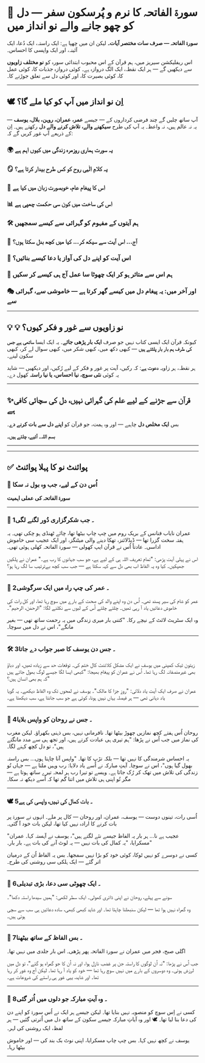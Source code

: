 
# 🌟 سورۃ الفاتحہ کا نرم و پُرسکون سفر — دل کو چھو جانے والے نو انداز میں

**سورۃ الفاتحہ — صرف سات مختصر آیات۔**
لیکن ان میں چھپا ہے: ایک راستہ، ایک دُعا، ایک آئینہ، اور ایک واپسی کا احساس۔

اس ریفلیکشن سیریز میں، ہم قرآن کے اس محبوب ابتدائی سورہ کو **نو مختلف زاویوں** سے دیکھیں گے — ہر ایک نقطہ، ایک الگ دروازہ ہے۔
کوئی دروازہ جذبات کا، کوئی عمل کا، کوئی بصیرت کا، اور کوئی دل سے تعلق جوڑنے کا۔

---

## 🕊 اِن نو انداز میں آپ کو کیا ملے گا؟

آپ ساتھ چلیں گے چند فرضی کرداروں کے — جیسے **عمر، عمران، روہن، بلال، یوسف** —
یہ نہ عالم ہیں، نہ واعظ۔ یہ آپ کی طرح **سیکھنے والے، تلاش کرنے والے دل** رکھتے ہیں۔
اِن کے ذریعے آپ غور کریں گے کہ:

### 🌍 یہ سورت ہماری روزمرہ زندگی میں کیوں اہم ہے

### 🪞 یہ کلامِ الٰہی روح کو کس طرح بیدار کرتا ہے؟

### 📖 اس کا پیغام عام، خوبصورت زبان میں کیا ہے

### 📊 اس کی ساخت میں کون سی حکمت چھپی ہے

### 🛠  ہم آیتوں کے مفہوم کو گہرائی سے کیسے سمجھیں

### 🌱  آج... اس آیت سے سیکھ کر... کیا میں کچھ بدل سکتا ہوں؟

### 💬 اس آیت کو اپنے دل کی آواز یا دعا کیسے بنائیں؟

### 🧪 ہم اس سے متاثر ہو کر ایک چھوٹا سا عمل آج ہی کیسے کر سکیں

### 🎭 اور آخر میں: یہ پیغام دل میں کیسے گھر کرتا ہے — خاموشی سے، گہرائی سے

---

## 💡 💡 نو زاویوں سے غور و فکر کیوں؟

کیونکہ قرآن ایک ایسی کتاب نہیں جو صرف **ایک بار پڑھی جائے**۔
یہ ایک ایسا **ساتھی ہے جس کی طرف ہم بار بار پلٹتے ہیں** — کبھی دکھ میں، کبھی شکر میں، کبھی سوال لے کر، کبھی سکون لینے۔

ہر نقطہ، ہر زاویہ **دعوت ہے**:
کہ رکیں، آیت پر غور و فکر کے لیے رُکیں، اور دیکھیں — شاید یہ کوئی **نئی سوچ، نیا احساس، یا نیا راستہ** کھول دے۔

---

## ✨قرآن سے جڑنے کے لیے علم کی گہرائی نہیں، دل کی سچائی کافی ہے

بس **ایک مخلص دل** چاہیے — اور وہ ہمت، جو قرآن کو **اپنے دل سے بات کرنے دے**۔

**بسم اللہ۔ آئیے، چلتے ہیں۔**

---

---

## ✅ پوائنٹ نو کا پہلا پوائنٹ

### 🌿 اُس دن کے لیے، جب وہ بول نہ سکا

**سورۃ الفاتحہ کی عملی اہمیت**

---

### 🌙 1۔ جب شکرگزاری دُور لگنے لگی

عمران نایاب فنانس کے بریک روم میں چپ چاپ بیٹھا تھا، چائے ٹھنڈی ہو چکی تھی۔ یہ ہفتہ سخت گزرا تھا — ڈیڈلائنز، تھکا دینے والی میٹنگز، اور ایک عجیب سی خاموش اداسی۔ عادتاً اُس نے قرآن ایپ کھولی — سورۃ الفاتحہ کھلی ہوئی تھی۔

اس نے پہلی آیت پڑھی: "تمام تعریف اللہ ہی کے لیے ہے، جو سب جہانوں کا رب ہے۔"
عمران نے پلکیں جھپکیں۔ کیا وہ یہ الفاظ اب بھی دل سے کہہ سکتا ہے — جب سب کچھ بےترتیب سا لگ رہا ہو؟

---

### 🌸 2۔ عمر کی چپ راہ میں ایک سرگوشی

عمر کو شام کی سیر پسند تھی۔ اُس دن وہ اپنے والد کی صحت کے بارے میں سوچ رہا تھا، اور کل رات کی خاموش دعائیں یاد آ رہی تھیں۔
چلتے چلتے اُس کے لبوں سے نکلنے لگا: "الرحمٰن، الرحیم"۔

وہ ایک سٹریٹ لائٹ کے نیچے رکا۔
"کتنی بار میری زندگی میں یہ رحمت ساتھ تھی — بغیر مانگے"، اس نے دل میں سوچا۔

---

### 🛠️ 3۔ جس دن یوسف کا صبر جواب دے جاتا

زیتون ٹیک کمپنی میں یوسف نے ایک مشکل کلائنٹ کال ختم کی۔ توقعات حد سے زیادہ تھیں، اور دباؤ بھی غیرمنصفانہ لگ رہا تھا۔ اُس نے عمران کو پیغام بھیجا:
"کبھی ایسا لگا جیسے لوگ بھول جاتے ہیں کہ ہم بھی انسان ہیں؟"

عمران نے صرف ایک آیت یاد دلائی: "روزِ جزا کا مالک"۔
یوسف نے لمحوں تک وہ الفاظ دیکھے۔
یہ گویا یاد دہانی تھی — ہر فیصلہ یہاں نہیں ہونا، کوئی ہے جو سب جانتا ہے، سب دیکھتا ہے۔

---

### 🧭 4۔ جس نے روحان کو واپس بلایا

روحان اُس ہفتے کچھ نمازیں چھوڑ بیٹھا تھا۔ نافرمانی نہیں، بس ذہنی بکھراؤ۔ لیکن مغرب کی نماز میں جب اُس نے پڑھا:
"ہم تیری ہی عبادت کرتے ہیں، اور تجھ ہی سے مدد مانگتے ہیں"،
تو دل کچھ کہنے لگا۔

یہ احساس شرمندگی کا نہیں تھا — بلکہ تڑپ کا تھا۔
"واپس آنا چاہتا ہوں... بس راستہ بھول گیا ہوں"، اس نے سوچا۔
آیتِ مبارکہ نے اُسے یاد دلایا: رب وہیں ملتا ہے — جہاں تُو زندگی کی تلاش میں تھک کر رُک جاتا ہے۔
ویسے تو تیرا رب ہر لمحہ تیرے ساتھ ہوتا ہے — مگر تُو اپنی ہی تلاش میں اتنا گم تھا کہ اُسے دیکھ نہ سکا۔

---

### 🕊️ 5۔ بات کمال کی نہیں، واپسی کی ہے

اُسی رات، تینوں دوست — یوسف، عمران، اور روحان — کال پر ملے۔ انہوں نے سورۃ پر بات کرنے کا ارادہ نہیں کیا تھا، لیکن بات خود آ گئی۔

"عجیب ہے نا… ہر بار یہ الفاظ جیسے نئے لگتے ہیں"، یوسف نے آہستہ کہا۔
عمران مسکرایا، "یہ کمال کی بات نہیں — یہ لوٹ آنے کی بات ہے۔ بار بار۔"

کسی نے دوسرے کو نہیں ٹوکا، کوئی خود کو بڑا نہیں سمجھا۔
بس یہ الفاظ اُن کے درمیان اتر گئے — ایک ہلکی سی روشنی کی طرح۔

---

### 🌌 6۔ ایک چھوٹی سی دعا، بڑی تبدیلی

سونے سے پہلے، روحان نے اپنی ڈائری کھولی۔
ایک سطر لکھی: "ہمیں سیدھا راستہ دکھا"۔

وہ گمراہ نہیں ہوا تھا — لیکن سنبھلنا چاہتا تھا۔
اور شاید کبھی کبھی، سادہ دعائیں ہی سب سے سچی ہوتی ہیں۔

---

### 🌙 7۔ بس الفاظ کے ساتھ بیٹھنا

اگلی صبح، فجر میں عمران نے سورۃ الفاتحہ پھر پڑھی۔
اس بار جلدی میں نہیں تھا۔

جب اُس نے پڑھا: "نہ اُن لوگوں کا راستہ جن پر غضب نازل ہوا، اور نہ اُن کا جو گمراہ ہو گئے"،
تو دل میں لرزش ہوئی۔
وہ دوسروں کے بارے میں نہیں سوچ رہا تھا — خود کو یاد آ رہا تھا۔
لیکن آج وہ غور کر رہا تھا۔
اور شاید، یہی غور ہی راستے کی شروعات ہے۔

---

### 🌾 8۔ وہ آیتِ مبارکہ جو دلوں میں اُتر گئی

کسی نے اِس سوچ کو منصوبہ نہیں بنایا تھا۔
لیکن جیسے ہر ایک نے اُس سورۃ کو اپنے دن کی دعا بنا لیا تھا۔
🕊️ اور وہ آیاتِ مبارکہ جیسے سکون کے ساتھ دل میں اُترتی گئیں — ہر لفظ، ایک روشنی کی لہر۔

یوسف نے کچھ نہیں کہا۔
بس چپ چاپ مسکرایا، اپنی نوٹ بک بند کی — اور خاموش بیٹھا رہا۔

---

